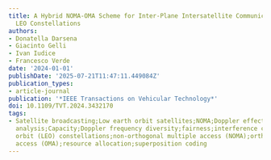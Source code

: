 ```yaml
---
title: A Hybrid NOMA-OMA Scheme for Inter-Plane Intersatellite Communications in Massive
  LEO Constellations
authors:
- Donatella Darsena
- Giacinto Gelli
- Ivan Iudice
- Francesco Verde
date: '2024-01-01'
publishDate: '2025-07-21T11:47:11.449084Z'
publication_types:
- article-journal
publication: '*IEEE Transactions on Vehicular Technology*'
doi: 10.1109/TVT.2024.3432170
tags:
- Satellite broadcasting;Low earth orbit satellites;NOMA;Doppler effect;Satellites;OFDM;Time-frequency
  analysis;Capacity;Doppler frequency diversity;fairness;interference cancellation;low-Earth
  orbit (LEO) constellations;non-orthogonal multiple access (NOMA);orthogonal multiple
  access (OMA);resource allocation;superposition coding
---
```

